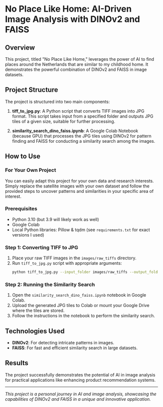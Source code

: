 # No Place Like Home: AI-Driven Image Analysis with DINOv2 and FAISS

## Overview
This project, titled "No Place Like Home," leverages the power of AI to find places around the Netherlands that are similar to my childhood home. It demonstrates the powerful combination of DINOv2 and FAISS in image datasets.

## Project Structure
The project is structured into two main components:

1. **tiff_to_jpg.py**: A Python script that converts TIFF images into JPG format. This script takes input from a specified folder and outputs JPG tiles of a given size, suitable for further processing.

2. **similarity_search_dino_faiss.ipynb**: A Google Colab Notebook (because GPU) that processes the JPG tiles using DINOv2 for pattern finding and FAISS for conducting a similarity search among the images.

## How to Use

### For Your Own Project
You can easily adapt this project for your own data and research interests. Simply replace the satellite images with your own dataset and follow the provided steps to uncover patterns and similarities in your specific area of interest.

### Prerequisites
- Python 3.10 (but 3.9 will likely work as well)
- Google Colab
- Local Python libraries: Pillow & tqdm (see `requirements.txt` for exact versions I used)

### Step 1: Converting TIFF to JPG
1. Place your raw TIFF images in the `images/raw_tiffs` directory.
2. Run `tiff_to_jpg.py` script with appropriate arguments:
    ```bash
    python tiff_to_jpg.py --input_folder images/raw_tiffs --output_folder images/jpg_tiles --slice_size 1024
    ```

### Step 2: Running the Similarity Search
1. Open the `similarity_search_dino_faiss.ipynb` notebook in Google Colab.
2. Upload the generated JPG tiles to Colab or mount your Google Drive where the tiles are stored.
3. Follow the instructions in the notebook to perform the similarity search.

## Technologies Used
- **DINOv2**: For detecting intricate patterns in images.
- **FAISS**: For fast and efficient similarity search in large datasets.

## Results
The project successfully demonstrates the potential of AI in image analysis for practical applications like enhancing product recommendation systems.

---

*This project is a personal journey in AI and image analysis, showcasing the capabilities of DINOv2 and FAISS in a unique and innovative application.*